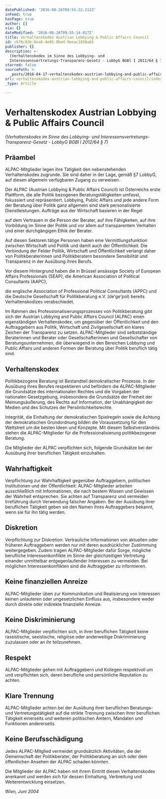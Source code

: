 ```yaml
---
datePublished: '2016-08-26T09:55:22.112Z'
inFeed: true
hasPage: true
author: []
via: {}
dateModified: '2016-08-26T09:55:14.017Z'
title: Verhaltenskodex Austrian Lobbying & Public Affairs Council
id: c676c83b-8ea6-4e05-8bed-9eeac1830a02
publisher: {}
description: >-
  (Verhaltenskodex im Sinne des Lobbying- und
  Interessensvertretungs-Transparenz-Gesetz - LobbyG BGBl I 2012/64 § 7)
starred: false
sourcePath: >-
  _posts/2016-04-17-verhaltenskodex-austrian-lobbying-and-public-affairs-council.md
url: verhaltenskodex-austrian-lobbying-and-public-affairs-council/index.html
_type: Article

---
```

# Verhaltenskodex Austrian Lobbying & Public Affairs Council

_(Verhaltenskodex im Sinne des Lobbying- und Interessensvertretungs-Transparenz-Gesetz - LobbyG BGBl I 2012/64 § 7)_

## Präambel

ALPAC-Mitglieder legen ihre Tätigkeit den nebenstehenden Verhaltenskodex zugrunde. Sie sind daher in der Lage, gemäß §7 LobbyG, auf diesen allgemein verfügbaren Zugang zu verweisen.

Der ALPAC (Austrian Lobbying & Public Affairs Council) ist Österreichs erste Plattform, die alle Politik bezogenen Beratungstätigkeiten umfasst, fokussiert und repräsentiert. Lobbying, Public Affairs und jede andere Form der Beratung über Politik ganz allgemein sind stark personalisierte Dienstleistungen. Aufträge aus der Wirtschaft basieren in der Regel

auf dem Vertrauen in die Person der Berater, auf ihre Fähigkeiten, auf ihre Vorbildung im Sinne der Politik und vor allem auf transparentem Verhalten und einer durchgängigen Ethik der Berater.

Auf diesen Sektoren tätige Personen haben eine Vermittlungsfunktion zwischen Wirtschaft und Politik und damit auch der Öffentlichkeit. Die Verbindung der Felder Politik, Wirtschaft und Öffentlichkeit verlangt daher von Politikberaterinnen und Politikberatern besondere Sensibilität und Transparenz in der Ausübung ihres Berufs.

Vor diesem Hintergrund haben die in Brüssel ansässige Society of European Affairs Professionals (SEAP), die American Association of Political Consultants (AAPC),

die englische Association of Professional Political Consultants (APPC) und die Deutsche Gesellschaft für Politikberatung e.V. (de'ge'pol) bereits Verhaltenskodizes verabschiedet.

Im Rahmen des Professionalisierungsprozesses von Politikberatung gibt sich der Austrian Lobbying and Public Affairs Council (ALPAC) einen eigenständigen Verhaltenskodex, um gegenüber der Öffentlichkeit und den Auftraggebern aus Politik, Wirtschaft und Zivilgesellschaft ein klares Zeichen der Transparenz zu setzen. ALPAC-Mitglieder sind selbstständige Beraterinnen und Berater oder Gesellschafterinnen und Gesellschafter von Beratungsunternehmen, die überwiegend in den Bereichen Lobbying und Public Affairs und anderen Formen der Beratung über Politik beruflich tätig sind.

## Verhaltenskodex

Politikbezogene Beratung ist Bestandteil demokratischer Prozesse. In der Ausübung ihres Berufes respektieren und befördern die ALPAC-Mitglieder die Grundsätze des internationalen Rechtes und die Vorgaben der nationalen Gesetzgebung, insbesondere die Grundsätze der Freiheit der Meinungsäußerung, des Rechts auf Information, der Unabhängigkeit der Medien und des Schutzes der Persönlichkeitsrechte.

Integrität, die Einhaltung der demokratischen Spielregeln sowie die Achtung der demokratischen Grundordnung bilden die Voraussetzung für den Wettstreit um die besten Ideen und Konzepte. Mit diesem Selbstverständnis stehen die ALPAC-Mitglieder für die Professionalisierung politikbezogener Beratung.

Die Mitglieder der ALPAC verpflichten sich, folgende Grundsätze bei der Ausübung ihrer beruflichen Tätigkeit einzuhalten:

## Wahrhaftigkeit

Verpflichtung zur Wahrhaftigkeit gegenüber Auftraggebern, politischen Institutionen und der Öffentlichkeit: ALPAC-Mitglieder arbeiten ausschließlich mit Informationen, die nach bestem Wissen und Gewissen der Wahrheit entsprechen. Sie achten auf Transparenz und vermeiden Irreführung durch Verwendung falscher Angaben. Bei der Ausübung ihrer beruflichen Tätigkeit geben sie den Namen ihres Auftraggebers bekannt, wenn sie für ihn tätig werden.

## Diskretion

Verpflichtung zur Diskretion: Vertrauliche Informationen von aktuellen oder früheren Auftraggebern werden nur mit deren ausdrücklicher Zustimmung weitergegeben. Zudem tragen ALPAC-Mitglieder dafür Sorge, mögliche berufliche Interessenkonflikte im Sinne der gleichzeitigen Vertretung einander unmittelbar entgegenlaufender Interessen zu vermeiden. Bei möglichen Interessenkonflikten sind die Auftraggeber zu informieren.

## Keine finanziellen Anreize

ALPAC-Mitglieder üben zur Kommunikation und Realisierung von Interessen keinen unlauteren oder ungesetzlichen Einfluss aus, insbesondere weder durch direkte oder indirekte finanzielle Anreize.

## Keine Diskriminierung

ALPAC-Mitglieder verpflichten sich, in ihrer beruflichen Tätigkeit keine rassistische, sexistische, religiöse oder anderweitige Diskriminierung zuzulassen oder an ihr teilzunehmen.

## Respekt

ALPAC-Mitglieder gehen mit Auftraggebern und Kollegen respektvoll um und verpflichten sich, deren berufliche und persönliche Reputation zu achten.

## Klare Trennung

ALPAC-Mitglieder achten bei der Ausübung ihrer beruflichen Beratungs- und Vertretungstätigkeit auf die strikte Trennung zwischen ihrer beruflichen Tätigkeit einerseits und weiteren politischen Ämtern, Mandaten und Funktionen andererseits.

## Keine Berufsschädigung

Jedes ALPAC-Mitglied vermeidet grundsätzlich Aktivitäten, die der Gemeinschaft der Politikberater, der Politikberatung an sich oder dem öffentlichen Ansehen der ALPAC schaden könnten.

Die Mitglieder der ALPAC haben mit ihrem Eintritt diesen Verhaltenskodex anerkannt und werden sich für dessen Einhaltung, Verbreitung und Weiterentwicklung einsetzen.

_Wien, Juni 2004_